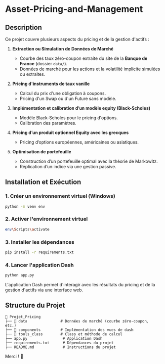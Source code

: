 ﻿# Asset-Pricing-and-Management
 
## Description
Ce projet couvre plusieurs aspects du pricing et de la gestion d'actifs :

1. **Extraction ou Simulation de Données de Marché**  
   - Courbe des taux zéro-coupon extraite du site de la **Banque de France** (dossier `data/`).
   - Données de marché pour les actions et la volatilité implicite simulées ou extraites.

2. **Pricing d'instruments de taux vanille**  
   - Calcul du prix d'une obligation à coupons.
   - Pricing d'un Swap ou d'un Future sans modèle.

3. **Implémentation et calibration d’un modèle equity (Black-Scholes)**  
   - Modèle Black-Scholes pour le pricing d'options.
   - Calibration des paramètres.

4. **Pricing d’un produit optionnel Equity avec les grecques**  
   - Pricing d’options européennes, américaines ou asiatiques.
   
5. **Optimisation de portefeuille**  
   - Construction d’un portefeuille optimal avec la théorie de Markowitz.
   - Réplication d’un indice via une gestion passive.

## Installation et Exécution
### 1. Créer un environnement virtuel (Windows)
```sh
python -m venv env
```

### 2. Activer l'environnement virtuel
```sh
env\Scripts\activate
```

### 3. Installer les dépendances
```sh
pip install -r requirements.txt
```

### 4. Lancer l'application Dash
```sh
python app.py
```

L'application Dash permet d'interagir avec les résultats du pricing et de la gestion d'actifs via une interface web.

## Structure du Projet
```
📂 Projet_Pricing
├── 📂 data               # Données de marché (courbe zéro-coupon, etc.)
├── 📂 components         # Implémentation des vues de dash
├── 📂 tools_class        # Class et méthode de calcul
├── app.py                # Application Dash
├── requirements.txt      # Dépendances du projet
├── README.md             # Instructions du projet
```


Merci ! 🚀

